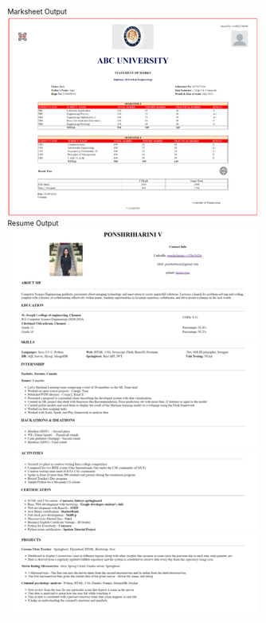 Marksheet Output
![Marksheet](/June-03/resources/Marksheet.PNG)
Resume Output
![Resume](/June-03/resources/Resume1.PNG)
![Resume](/June-03/resources/Resume2.PNG)
![Resume](/June-03/resources/Resume3.PNG)
![Resume](/June-03/resources/Resume4.PNG)